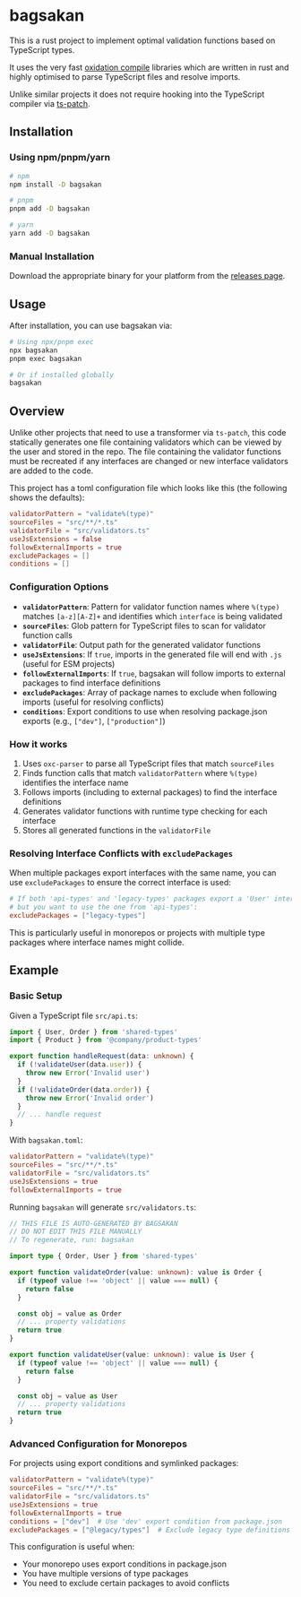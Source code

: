 # bagsakan

This is a rust project to implement optimal validation functions based on TypeScript types.

It uses the very fast [oxidation compile](https://oxc.rs/) libraries which are written in rust and highly optimised to parse TypeScript files and resolve imports.

Unlike similar projects it does not require hooking into the TypeScript compiler via [ts-patch](https://github.com/nonara/ts-patch).

## Installation

### Using npm/pnpm/yarn

```bash
# npm
npm install -D bagsakan

# pnpm
pnpm add -D bagsakan

# yarn
yarn add -D bagsakan
```

### Manual Installation

Download the appropriate binary for your platform from the [releases page](https://github.com/YOUR_USERNAME/bagsakan/releases).

## Usage

After installation, you can use bagsakan via:

```bash
# Using npx/pnpm exec
npx bagsakan
pnpm exec bagsakan

# Or if installed globally
bagsakan
```

## Overview

Unlike other projects that need to use a transformer via `ts-patch`, this code statically generates one file containing validators which can be viewed by the user and stored in the repo.
The file containing the validator functions must be recreated if any interfaces are changed or new interface validators are added to the code.

This project has a toml configuration file which looks like this (the following shows the defaults):

```toml
validatorPattern = "validate%(type)"
sourceFiles = "src/**/*.ts"
validatorFile = "src/validators.ts"
useJsExtensions = false
followExternalImports = true
excludePackages = []
conditions = []
```

### Configuration Options

- **`validatorPattern`**: Pattern for validator function names where `%(type)` matches `[a-z][A-Z]+` and identifies which `interface` is being validated
- **`sourceFiles`**: Glob pattern for TypeScript files to scan for validator function calls
- **`validatorFile`**: Output path for the generated validator functions
- **`useJsExtensions`**: If `true`, imports in the generated file will end with `.js` (useful for ESM projects)
- **`followExternalImports`**: If `true`, bagsakan will follow imports to external packages to find interface definitions
- **`excludePackages`**: Array of package names to exclude when following imports (useful for resolving conflicts)
- **`conditions`**: Export conditions to use when resolving package.json exports (e.g., `["dev"]`, `["production"]`)

### How it works

1. Uses `oxc-parser` to parse all TypeScript files that match `sourceFiles`
2. Finds function calls that match `validatorPattern` where `%(type)` identifies the interface name
3. Follows imports (including to external packages) to find the interface definitions
4. Generates validator functions with runtime type checking for each interface
5. Stores all generated functions in the `validatorFile`

### Resolving Interface Conflicts with `excludePackages`

When multiple packages export interfaces with the same name, you can use `excludePackages` to ensure the correct interface is used:

```toml
# If both 'api-types' and 'legacy-types' packages export a 'User' interface,
# but you want to use the one from 'api-types':
excludePackages = ["legacy-types"]
```

This is particularly useful in monorepos or projects with multiple type packages where interface names might collide.

## Example

### Basic Setup

Given a TypeScript file `src/api.ts`:

```typescript
import { User, Order } from 'shared-types'
import { Product } from '@company/product-types'

export function handleRequest(data: unknown) {
  if (!validateUser(data.user)) {
    throw new Error('Invalid user')
  }
  if (!validateOrder(data.order)) {
    throw new Error('Invalid order')
  }
  // ... handle request
}
```

With `bagsakan.toml`:

```toml
validatorPattern = "validate%(type)"
sourceFiles = "src/**/*.ts"
validatorFile = "src/validators.ts"
useJsExtensions = true
followExternalImports = true
```

Running `bagsakan` will generate `src/validators.ts`:

```typescript
// THIS FILE IS AUTO-GENERATED BY BAGSAKAN
// DO NOT EDIT THIS FILE MANUALLY
// To regenerate, run: bagsakan

import type { Order, User } from 'shared-types'

export function validateOrder(value: unknown): value is Order {
  if (typeof value !== 'object' || value === null) {
    return false
  }

  const obj = value as Order
  // ... property validations
  return true
}

export function validateUser(value: unknown): value is User {
  if (typeof value !== 'object' || value === null) {
    return false
  }

  const obj = value as User
  // ... property validations
  return true
}
```

### Advanced Configuration for Monorepos

For projects using export conditions and symlinked packages:

```toml
validatorPattern = "validate%(type)"
sourceFiles = "src/**/*.ts"
validatorFile = "src/validators.ts"
useJsExtensions = true
followExternalImports = true
conditions = ["dev"]  # Use 'dev' export condition from package.json
excludePackages = ["@legacy/types"]  # Exclude legacy type definitions
```

This configuration is useful when:

- Your monorepo uses export conditions in package.json
- You have multiple versions of type packages
- You need to exclude certain packages to avoid conflicts
